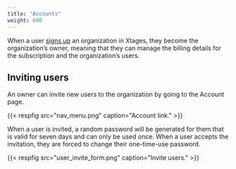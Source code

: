 ```yaml
---
title: "Accounts"
weight: 600
---
```


When a user [signs up](https://console.xtages.com/signup) an organization in Xtages, they become the organization’s owner, meaning that they can manage the billing details for the subscription and the organization’s users.

## Inviting users

An owner can invite new users to the organization by going to the Account page.

{{< respfig src="nav_menu.png" caption="Account link." >}}

When a user is invited, a random password will be generated for them that is valid for seven days and can only be used once. When a user accepts the invitation, they are forced to change their one-time-use password.

{{< respfig src="user_invite_form.png" caption="Invite users." >}}
